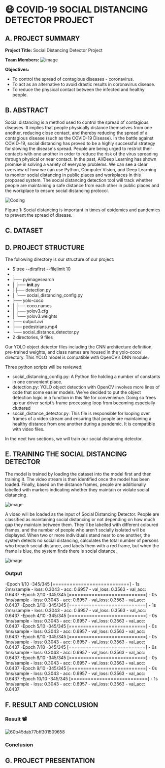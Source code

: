 # 😷 COVID-19 SOCIAL DISTANCING DETECTOR PROJECT

## A. PROJECT SUMMARY

**Project Title:** Social Distancing Detector Project

**Team Members:** 
![image](https://user-images.githubusercontent.com/73053555/120147261-f75cf480-c218-11eb-8f93-4c45df85cf2c.png)


**Objectives:**
- To control the spread of contagious diseases - coronavirus.
- To act as an alternative to avoid drastic results in coronavirus disease.
- To reduce the physical contact between the infected and healthy people.

## B.  ABSTRACT 
Social distancing is a method used to control the spread of contagious diseases. It implies that people physically distance themselves from one another, reducing close contact, and thereby reducing the spread of a contagious disease (such as the COVID-19 Disease). In the battle against COVID-19, social distancing has proved to be a highly successful strategy for slowing the disease's spread. People are being urged to restrict their contacts with one another in order to reduce the risk of the virus spreading through physical or near contact. In the past, AI/Deep Learning has shown promise in solving a variety of everyday problems. We can see a clear overview of how we can use Python, Computer Vision, and Deep Learning to monitor social distancing in public places and workplaces in this proposed system. The social distancing detection tool will track whether people are maintaining a safe distance from each other in public places and the workplace to ensure social distancing protocol.

![Coding](https://www.pyimagesearch.com/wp-content/uploads/2020/05/social_distance_detector_example.png)

Figure 1: Social distancing is important in times of epidemics and pandemics to prevent the spread of disease.

## C.  DATASET

## D.  PROJECT STRUCTURE

The following directory is our structure of our project:

- $ tree --dirsfirst --filelimit 10
- .
- ├── pyimagesearch
- │   ├── __init__.py
- |   ├── detection.py
- │   └── social_distancing_config.py
- ├── yolo-coco
- │   ├── coco.names
- │   ├── yolov3.cfg
- │   └── yolov3.weights
- ├── output.avi
- ├── pedestrians.mp4
- └── social_distance_detector.py
- 2 directories, 9 files

Our YOLO object detector files including the CNN architecture definition, pre-trained weights, and class names are housed in the yolo-coco/ directory. This YOLO model is compatible with OpenCV’s DNN module.

Three python scripts will be reviewed:

- social_distancing_config.py: A Python file holding a number of constants in one convenient place.
- detection.py: YOLO object detection with OpenCV involves more lines of code that some easier models. We’ve decided to put the object detection logic in a function in this file for convenience. Doing so frees up our driver script’s frame processing loop from becoming especially cluttered
- social_distance_detector.py: This file is responsible for looping over frames of a video stream and ensuring that people are maintaining a healthy distance from one another during a pandemic. It is compatible with video files.

In the next two sections, we will train our social distancing detector.

## E. TRAINING THE SOCIAL DISTANCING DETECTOR

The model is trained by loading the dataset into the model first and then training it. The video stream is then identified once the model has been loaded. Finally, based on the distance frames, people are additionally labelled with markers indicating whether they maintain or violate social distancing.

![image](https://user-images.githubusercontent.com/74868126/121727464-8671e280-cb1e-11eb-8e0b-e094b2ac682e.png)

A video will be loaded as the input of Social Distancing Detector. People are classified as maintaining social distancing or not depending on how much gap they maintain between them. They'll be labelled with different coloured frames, and the number of people who aren't socially isolated will be displayed. When two or more individuals stand near to one another, the system detects no social distancing, calculates the total number of persons who breach social distance, and labels them with a red frame, but when the frame is blue, the system finds there is social distance.

![image](https://user-images.githubusercontent.com/74868126/121729429-0ac56500-cb21-11eb-8c55-e9d8adab609e.png)

### Output
-Epoch 1/10
-345/345 [===========================] - 1s 2ms/sample - loss: 0.3043 - acc: 0.6957 - val_loss: 0.3563 - val_acc: 0.6437
-Epoch 2/10
-345/345 [===========================] - 0s 1ms/sample - loss: 0.3043 - acc: 0.6957 - val_loss: 0.3563 - val_acc: 0.6437
-Epoch 3/10
-345/345 [===========================] - 1s 2ms/sample - loss: 0.3043 - acc: 0.6957 - val_loss: 0.3563 - val_acc: 0.6437
-Epoch 4/10
-345/345 [===========================] - 0s 1ms/sample - loss: 0.3043 - acc: 0.6957 - val_loss: 0.3563 - val_acc: 0.6437
-Epoch 5/10
-345/345 [===========================] - 0s 1ms/sample - loss: 0.3043 - acc: 0.6957 - val_loss: 0.3563 - val_acc: 0.6437
-Epoch 6/10
-345/345 [===========================] - 0s 1ms/sample - loss: 0.3043 - acc: 0.6957 - val_loss: 0.3563 - val_acc: 0.6437
-Epoch 7/10
-345/345 [===========================] - 0s 1ms/sample - loss: 0.3043 - acc: 0.6957 - val_loss: 0.3563 - val_acc: 0.6437
-Epoch 8/10
-345/345 [===========================] - 0s 1ms/sample - loss: 0.3043 - acc: 0.6957 - val_loss: 0.3563 - val_acc: 0.6437
-Epoch 9/10
-345/345 [===========================] - 0s 1ms/sample - loss: 0.3043 - acc: 0.6957 - val_loss: 0.3563 - val_acc: 0.6437
-Epoch 10/10
-345/345 [===========================] - 1s 1ms/sample - loss: 0.3043 - acc: 0.6957 - val_loss: 0.3563 - val_acc: 0.6437

## F.  RESULT AND CONCLUSION

### Result 📽️

![60b45dab77bff301509658](https://user-images.githubusercontent.com/73053555/120137446-eacfa080-c206-11eb-8d56-52484a170b04.gif)

### Conclusion




## G.  PROJECT PRESENTATION 


